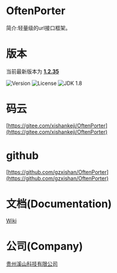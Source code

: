 # OftenPorter
简介:轻量级的url接口框架。

##
# 版本
当前最新版本为  [**1.2.35**](https://mvnrepository.com/artifact/com.xishankeji/Porter-Core)

![Version](https://img.shields.io/badge/Version-1.2.35-brightgreen.svg)
![License](http://img.shields.io/:License-Apache2.0-blue.svg)
![JDK 1.8](https://img.shields.io/badge/JDK-1.8-green.svg)

# 码云
[https://gitee.com/xishankeji/OftenPorter](https://gitee.com/xishankeji/OftenPorter)
# github
[https://github.com/gzxishan/OftenPorter](https://github.com/gzxishan/OftenPorter)

##
# 文档(Documentation)
[Wiki](https://github.com/gzxishan/OftenPorter/wiki)

##
# 公司(Company)
[贵州溪山科技有限公司](http://www.xishankeji.com)
